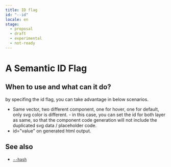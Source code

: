 ```yaml
---
title: ID flag
id: "--id"
locale: en
stage:
  - proposal
  - draft
  - experimental
  - not-ready
---
```


# A Semantic ID Flag

## When to use and what can it do?

by specifing the id flag, you can take advantage in below scenarios.

- Same vector, two different component, one for hover, one for default, only svg color is different. - in this case, you can set the id for both layer as same, so that the component code generation will not include the duplicated svg data / placeholder code.
- id="value" on generated html output.

<!-- TODO: provide more realworld usecase -->

## See also

- [`--hash`](./--hash/README.md)
